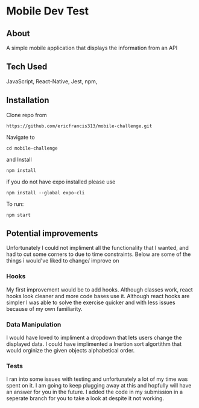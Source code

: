 
# Mobile Dev Test 
## About
A simple mobile application that displays the information from an API 
## Tech Used 
JavaScript,
React-Native,
Jest,
npm,


## Installation 
Clone repo from 
```
https://github.com/ericfrancis313/mobile-challenge.git
```
Navigate to
```
cd mobile-challenge
```
and Install
```
npm install
```
if you do not have expo installed please use 
```
npm install --global expo-cli 
```
To run:
```
npm start
```
## Potential improvements 
Unfortunately I could not impliment all the functionality that I wanted, and had to cut some corners to due to time constraints.  Below are some of the things i would've liked to change/ improve on
### Hooks
My first improvement would be to add hooks. Although classes work, react hooks look cleaner and more code bases use it. Although react hooks are simpler I was able to solve the exercise quicker and with less issues because of my own familiarity. 

### Data Manipulation 
I would have loved to impliment a dropdown that lets users change the displayed data.  I could have implimented a Inertion sort algortithm that would orginize the given objects alphabetical order. 
### Tests 
I ran into some issues with testing and unfortunately a lot of my time was spent on it. I am going to keep plugging away at this and hopfully will have an answer for you in the future. I added the code in my submission  in a seperate branch for you to take a look at despite it not working.
